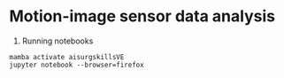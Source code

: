 # Motion-image sensor data analysis

1. Running notebooks
```
mamba activate aisurgskillsVE
jupyter notebook --browser=firefox
```

